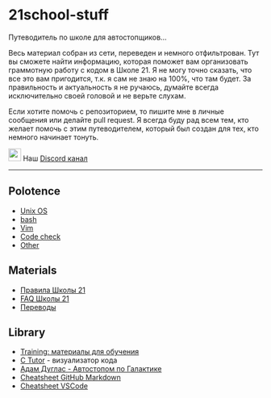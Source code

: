 # 21school-stuff #

Путеводитель по школе для автостопщиков...
  
Весь материал собран из сети, переведен и немного отфильтрован. Тут вы сможете найти информацию, которая поможет вам организовать граммотную работу с кодом в Школе 21. Я не могу точно сказать, что все это вам пригодится, т.к. я сам не знаю на 100%, что там будет. За правильность и актуальность я не ручаюсь, думайте всегда исключительно своей головой и не верьте слухам.
  
Если хотите помочь с репозиторием, то пишите мне в личные сообщения или делайте pull request. Я всегда буду рад всем тем, кто желает помочь с этим путеводителем, который был создан для тех, кто немного начинает тонуть.
  
<img src=".src/logo_discord.png" width="25"> Наш [Discord канал](https://discord.gg/VwpeSFw)

---

 Polotence
---
* [Unix OS](polotence/polotence.1_unix-os.md)
* [bash](polotence/polotence.2_bash.md)
* [Vim](polotence/polotence.3_vim.md)
* [Code check](polotence/polotence.4_code-check.md)
* [Other](polotence/polotence.5_other.md)

 Materials
---
* [Правила Школы 21](materials/21school_rules_kzn2020.md)
* [FAQ Школы 21](https://docs.google.com/spreadsheets/d/1TdkoNjlj8RChC64Vi9igEjNY2q_sc_JMcunMk3oYywg/edit#gid=1558877365)
* [Переводы](materials/translations.md)

 Library
---
* [Training: материалы для обучения](library/training.md)
* [C Tutor](http://pythontutor.com/c.html#mode=display) - визуализатор кода
* [Адам Дуглас - Автостопом по Галактике](library/adam_duglas-avtostopom_po_galaktike.pdf)
* [Cheatsheet GitHub Markdown](./library/cheatsheet_gh-markdown.md)
* [Cheatsheet VSCode](./library/cheatsheet_vscode.md)
